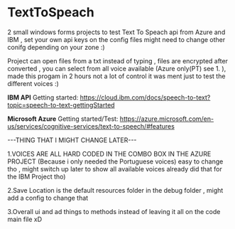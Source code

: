 # TextToSpeach


2 small windows forms projects to test Text To Speach api from Azure and IBM , set your own api keys on the config files might need to change other conifg depending on your zone :)


Project can open files from a txt instead of typing , files are encrypted after converted , you can select from all voice available (Azure only(PT) see 1. ), made this progam in 2 hours not a lot of control it was ment just to test the different voices :)


__IBM API__
Getting started:
https://cloud.ibm.com/docs/speech-to-text?topic=speech-to-text-gettingStarted


__Microsoft Azure__
Getting started/Test:
https://azure.microsoft.com/en-us/services/cognitive-services/text-to-speech/#features



---THING THAT I MIGHT CHANGE LATER---


1.VOICES ARE ALL HARD CODED IN THE COMBO BOX IN THE AZURE PROJECT (Because i only needed the Portuguese voices) easy to change tho , might switch up later to show all available voices already did that for the IBM Project tho)


2.Save Location is the default resources folder in the debug folder , might add a config to change that


3.Overall ui and ad things to methods instead of leaving it all on the code main file xD
